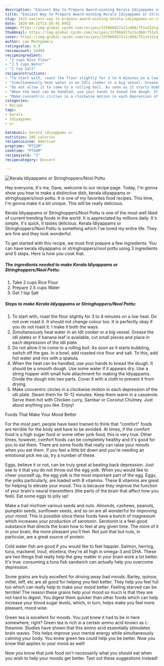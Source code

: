 ```yaml
---
description: "Easiest Way to Prepare Award-winning Kerala Idiyappams or Stringhoppers/Nool Pottu"
title: "Easiest Way to Prepare Award-winning Kerala Idiyappams or Stringhoppers/Nool Pottu"
slug: 1422-easiest-way-to-prepare-award-winning-kerala-idiyappams-or-stringhoppers-nool-pottu
date: 2020-08-22T13:58:45.045Z
image: https://img-global.cpcdn.com/recipes/33f06b917a11cd68/751x532cq70/kerala-idiyappams-or-stringhoppersnool-pottu-recipe-main-photo.jpg
thumbnail: https://img-global.cpcdn.com/recipes/33f06b917a11cd68/751x532cq70/kerala-idiyappams-or-stringhoppersnool-pottu-recipe-main-photo.jpg
cover: https://img-global.cpcdn.com/recipes/33f06b917a11cd68/751x532cq70/kerala-idiyappams-or-stringhoppersnool-pottu-recipe-main-photo.jpg
author: Lee Montgomery
ratingvalue: 4.9
reviewcount: 24404
recipeingredient:
- "2 cups Rice Flour"
- "2.5 cups Water"
- "1 tsp Salt"
recipeinstructions:
- "To start with, roast the flour slightly for 3 to 4 minutes on a low heat. Do not over roast it. It should not change colour too. It is perfectly okay if you do not roast it. I make it both the ways."
- "Simultaneously heat water in an Idli cooker or a big vessel. Grease the idli plates or if banana leaf is available, cut small pieces and place in each depression of the idli plate."
- "Do not allow it to come to a rolling boil. As soon as it starts bubbling, switch off the gas. In a bowl, add roasted rice flour and salt. To this, add hot water and mix with a spatula."
- "When the heat can be handled, use your hands to knead the dough. It should be a smooth dough. Use some water if it appears dry. Use a string hopper with small hole attachment for making the Idiyappams. Divide the dough into two parts. Cover it with a cloth to prevent it from drying."
- "Make concentric circles in a clockwise motion in each depression of the idli plate. Steam them for 10-12 minutes. Keep them warm in a casserole. Serve them hot with Chicken curry, Sambar or Coconut Chutney. Just about anything you like. Enjoy!"
categories:
- Recipe
tags:
- kerala
- idiyappams
- or

katakunci: kerala idiyappams or 
nutrition: 285 calories
recipecuisine: American
preptime: "PT22M"
cooktime: "PT44M"
recipeyield: "3"
recipecategory: Dessert

---
```



![Kerala Idiyappams or Stringhoppers/Nool Pottu](https://img-global.cpcdn.com/recipes/33f06b917a11cd68/751x532cq70/kerala-idiyappams-or-stringhoppersnool-pottu-recipe-main-photo.jpg)

Hey everyone, it's me, Dave, welcome to our recipe page. Today, I'm gonna show you how to make a distinctive dish, kerala idiyappams or stringhoppers/nool pottu. It is one of my favorites food recipes. This time, I'm gonna make it a bit unique. This will be really delicious.

Kerala Idiyappams or Stringhoppers/Nool Pottu is one of the most well liked of current trending foods in the world. It is appreciated by millions daily. It's simple, it's quick, it tastes delicious. Kerala Idiyappams or Stringhoppers/Nool Pottu is something which I've loved my entire life. They are fine and they look wonderful.




To get started with this recipe, we must first prepare a few ingredients. You can have kerala idiyappams or stringhoppers/nool pottu using 3 ingredients and 5 steps. Here is how you cook that.

<!--inarticleads1-->

##### The ingredients needed to make Kerala Idiyappams or Stringhoppers/Nool Pottu:

1. Take 2 cups Rice Flour
1. Prepare 2.5 cups Water
1. Get 1 tsp Salt




<!--inarticleads2-->

##### Steps to make Kerala Idiyappams or Stringhoppers/Nool Pottu:

1. To start with, roast the flour slightly for 3 to 4 minutes on a low heat. Do not over roast it. It should not change colour too. It is perfectly okay if you do not roast it. I make it both the ways.
1. Simultaneously heat water in an Idli cooker or a big vessel. Grease the idli plates or if banana leaf is available, cut small pieces and place in each depression of the idli plate.
1. Do not allow it to come to a rolling boil. As soon as it starts bubbling, switch off the gas. In a bowl, add roasted rice flour and salt. To this, add hot water and mix with a spatula.
1. When the heat can be handled, use your hands to knead the dough. It should be a smooth dough. Use some water if it appears dry. Use a string hopper with small hole attachment for making the Idiyappams. Divide the dough into two parts. Cover it with a cloth to prevent it from drying.
1. Make concentric circles in a clockwise motion in each depression of the idli plate. Steam them for 10-12 minutes. Keep them warm in a casserole. Serve them hot with Chicken curry, Sambar or Coconut Chutney. Just about anything you like. Enjoy!




Foods That Make Your Mood Better


For the most part, people have been trained to think that "comfort" foods are terrible for the body and have to be avoided. At times, if the comfort food is a high sugar food or some other junk food, this is very true. Other times, however, comfort foods can be completely healthy and it's good for you to eat them. There are some foods that really can raise your moods when you eat them. If you feel a little bit down and you're needing an emotional pick me up, try a number of these.

Eggs, believe it or not, can be truly great at beating back depression. Just see to it that you do not throw out the egg yolk. When you would like to cheer yourself up, the egg yolk is the most important part of the egg. Eggs, the yolks particularly, are loaded with B vitamins. These B vitamins are great for helping to elevate your mood. This is because they improve the function of your brain's neural transmitters (the parts of the brain that affect how you feel). Eat some eggs to jolly up!

Make a trail mixfrom various seeds and nuts. Almonds, cashews, peanuts, pumpkin seeds, sunflower seeds, and so on are all wonderful for improving your mood. This is possible since these foods have a bunch of magnesium which increases your production of serotonin. Serotonin is a feel-good substance that directs the brain how to feel at any given time. The more of it in your brain, the more pleasant you'll feel. Not just that but nuts, in particular, are a great source of protein.

Cold water fish are good if you would like to feel happier. Salmon, herring, tuna, mackerel, trout, etcetera, they're all high in omega-3 and DHA. These are two things that really help the grey matter in your brain work a lot better. It's true: consuming a tuna fish sandwich can actually help you overcome depression. 

Some grains are truly excellent for driving away bad moods. Barley, quinoa, millet, teff, etc are all good for helping you feel better. They help you feel full too which can really help to make your mood better. Feeling starved can be terrible! The reason these grains help your mood so much is that they are not hard to digest. You digest them quicker than other foods which can help increase your blood sugar levels, which, in turn, helps make you feel more pleasant, mood wise.

Green tea is excellent for moods. You just knew it had to be in here somewhere, right? Green tea is rich in a certain amino acid known as L-theanine. Studies have shown that this amino acid essentially stimulates brain waves. This helps improve your mental energy while simultaneously calming your body. You knew green tea could help you be better. Now you know that applies to your mood as well!

Now you know that junk food isn't necessarily what you should eat when you wish to help your moods get better. Test out  these suggestions  instead!

